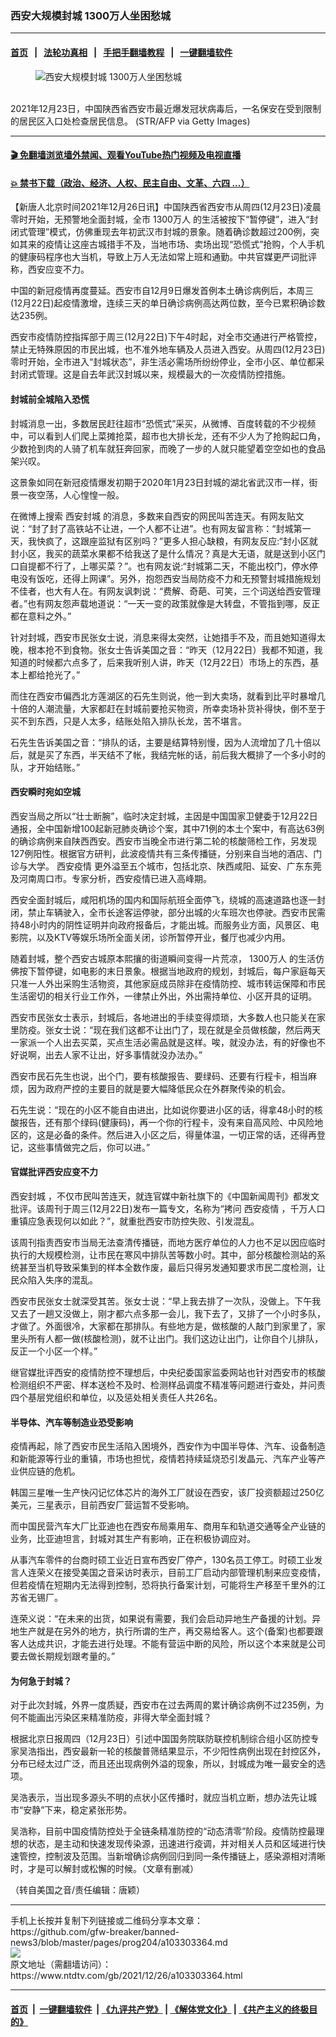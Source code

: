 ### 西安大规模封城 1300万人坐困愁城
------------------------

#### [首页](https://github.com/gfw-breaker/banned-news3/blob/master/README.md) &nbsp;&nbsp;|&nbsp;&nbsp; [法轮功真相](https://github.com/begood0513/basic/blob/master/README.md)  &nbsp;&nbsp;|&nbsp;&nbsp; [手把手翻墙教程](https://github.com/gfw-breaker/guides/wiki)  &nbsp;&nbsp;|&nbsp;&nbsp; [一键翻墙软件](https://github.com/gfw-breaker/nogfw/blob/master/README.md)  



<div><div class="featured_image">
 <figure>
  <img alt="西安大规模封城 1300万人坐困愁城" src="https://i.ntdtv.com/assets/uploads/2021/12/GettyImages-1237391703-1-800x450.jpg"/>
 </figure><br/>
 <span class="caption">
  2021年12月23日，中国陕西省西安市最近爆发冠状病毒后，一名保安在受到限制的居民区入口处检查居民信息。 (STR/AFP via Getty Images)
 </span>
</div>
</div><hr/>

#### [ 🎬  免翻墙浏览墙外禁闻、观看YouTube热门视频及电视直播](https://github.com/gfw-breaker/HelloWorld)

#### [ 💥  禁书下载（政治、经济、人权、民主自由、文革、六四 ...）](https://github.com/gfw-breaker/books/blob/master/README.md)

<div><div class="post_content" itemprop="articleBody">
 <p>
  【新唐人北京时间2021年12月26日讯】中国陕西省西安市从周四(12月23日)凌晨零时开始，无预警地全面封城，全市
  <ok href="https://www.ntdtv.com/gb/1300万人.htm">
   1300万人
  </ok>
  的生活被按下“暂停键”，进入“封闭式管理”模式，仿佛重现去年初武汉市封城的景象。随着确诊数超过200例，突如其来的疫情让这座古城措手不及，当地市场、卖场出现“恐慌式”抢购，个人手机的健康码程序也大当机，导致上万人无法如常上班和通勤。中共官媒更严词批评称，西安应变不力。
 </p>
 <p>
  中国的新冠疫情再度蔓延。西安市自12月9日爆发首例本土确诊病例后，本周三(12月22日)起疫情激增，连续三天的单日确诊病例高达两位数，至今已累积确诊数达235例。
 </p>
 <p>
  西安市疫情防控指挥部于周三(12月22日)下午4时起，对全市交通进行严格管控，禁止无特殊原因的市民出城，也不准外地车辆及人员进入西安。从周四(12月23日)零时开始，全市进入“封城状态”，非生活必需场所纷纷停业，全市小区、单位都采封闭式管理。这是自去年武汉封城以来，规模最大的一次疫情防控措施。
 </p>
 <h4>
  封城前全城陷入恐慌
 </h4>
 <p>
  封城消息一出，多数居民赶往超市“恐慌式”采买，从微博、百度转载的不少视频中，可以看到人们爬上菜摊抢菜，超市也大排长龙，还有不少人为了抢购起口角，少数抢到肉的人骑了机车就狂奔回家，而晚了一步的人就只能望着空空如也的食品架兴叹。
 </p>
 <p>
  这景象如同在新冠疫情爆发初期于2020年1月23日封城的湖北省武汉市一样，街景一夜空荡，人心惶惶一般。
 </p>
 <p>
  在微博上搜索
  <ok href="https://www.ntdtv.com/gb/西安封城.htm">
   西安封城
  </ok>
  的消息，多数来自西安的网民叫苦连天。有网友贴文说：“封了封了高铁站不让进，一个人都不让进”。也有网友留言称：“封城第一天，我快疯了，这跟座监狱有区别吗？”更多人担心缺粮，有网友反应:“封小区就封小区，我买的蔬菜水果都不给我送了是什么情况？真是大无语，就是送到小区门口自提都不行了，上哪买菜？”。也有网友说:“封城第二天，不能出校门，停水停电没有饭吃，还得上网课”。另外，抱怨西安当局防疫不力和无预警封城措施规划不佳者，也大有人在。有网友讽刺说：“费解、奇葩、可笑，三个词送给西安管理者。”也有网友怨声载地道说：“一天一变的政策就像是大转盘，不管指到哪，反正都在意料之外。”
 </p>
 <p>
  针对封城，西安市民张女士说，消息来得太突然，让她措手不及，而且她知道得太晚，根本抢不到食物。张女士告诉美国之音：“昨天（12月22日）我都不知道，我知道的时候都六点多了，后来我听别人讲，昨天（12月22日）市场上的东西，基本上都给抢光了。”
 </p>
 <p>
  而住在西安市偏西北方莲湖区的石先生则说，他一到大卖场，就看到比平时暴增几十倍的人潮流量，大家都赶在封城前要抢买物资，所幸卖场补货补得快，倒不至于买不到东西，只是人太多，结账处陷入排队长龙，苦不堪言。
 </p>
 <p>
  石先生告诉美国之音：“排队的话，主要是结算特别慢，因为人流增加了几十倍以后，就是买了东西，半天结不了帐，我结完帐的话，前后我大概排了一个多小时的队，才开始结账。”
 </p>
 <h4>
  西安瞬时宛如空城
 </h4>
 <p>
  西安当局之所以“壮士断腕”，临时决定封城，主因是中国国家卫健委于12月22日通报，全中国新增100起新冠肺炎确诊个案，其中71例的本土个案中，有高达63例的确诊病例来自陕西西安。西安市当晚全市进行第二轮的核酸筛检工作，另发现127例阳性。根据官方研判，此波疫情共有三条传播链，分别来自当地的酒店、门诊与大学。
  <ok href="https://www.ntdtv.com/gb/西安疫情.htm">
   西安疫情
  </ok>
  更外溢至五个城市，包括北京、陕西咸阳、延安、广东东莞及河南周口市。专家分析，西安疫情已进入高峰期。
 </p>
 <p>
  西安全面封城后，咸阳机场的国内和国际航班全面停飞，绕城的高速道路也逐一封闭，禁止车辆驶入，全市长途客运停驶，部分出城的火车班次也停驶。西安市民需持48小时内的阴性证明并向政府报备后，才能出城。而服务业方面，风景区、电影院，以及KTV等娱乐场所全面关闭，诊所暂停开业，餐厅也减少内用。
 </p>
 <p>
  随着封城，整个西安古城原本熙攘的街道瞬间变得一片荒凉，
  <ok href="https://www.ntdtv.com/gb/1300万人.htm">
   1300万人
  </ok>
  的生活仿佛按下暂停键，如电影的末日景象。根据当地政府的规划，封城后，每户家庭每天只准一人外出采购生活物资，其他家庭成员除非在疫情防控、城市转运保障和市民生活密切的相关行业工作外，一律禁止外出，外出需持单位、小区开具的证明。
 </p>
 <p>
  西安市民张女士表示，封城后，各地进出的手续变得烦琐，大多数人也只能关在家里防疫。张女士说：“现在我们这都不让出门了，现在就是全员做核酸，然后两天一家派一个人出去买菜，买点生活必需品就是这样。唉，就没办法，有的好像也不好说啊，出去人家不让出，好多事情就没办法办。”
 </p>
 <p>
  西安市民石先生也说，出个门，要有核酸报告、要绿码、还要有行程卡，相当麻烦，因为政府严控的主要目的就是要大幅降低民众在外群聚传染的机会。
 </p>
 <p>
  石先生说：“现在的小区不能自由进出，比如说你要进小区的话，得拿48小时的核酸报告，还有那个绿码(健康码)，再一个你的行程卡，没有来自高风险、中风险地区的，这是必备的条件。然后进入小区之后，得量体温，一切正常的话，还得再登记，这些事情做完之后，你可以进。”
 </p>
 <h4>
  官媒批评西安应变不力
 </h4>
 <p>
  <ok href="https://www.ntdtv.com/gb/西安封城.htm">
   西安封城
  </ok>
  ，不仅市民叫苦连天，就连官媒中新社旗下的《中国新闻周刊》都发文批评。该周刊于周三(12月22日)发布一篇专文，名称为“拷问
  <ok href="https://www.ntdtv.com/gb/西安疫情.htm">
   西安疫情
  </ok>
  ，千万人口重镇应急表现何以如此？”，就重批西安市防控失败、引发混乱。
 </p>
 <p>
  该周刊指责西安市当局无法查清传播链，而地方医疗单位的人力也不足以因应临时执行的大规模检测，让市民在寒风中排队苦等数小时。其中，部分核酸检测站的系统甚至当机导致采集到的样本全数作废，最后只得另发通知要求市民二度检测，让民众陷入失序的混乱。
 </p>
 <p>
  西安市民张女士就深受其苦。张女士说：“早上我去排了一次队，没做上。下午我又去了一趟又没做上，刚才都六点多那一会儿，我下去了，又排了一个小时多队，才做了。外面很冷，大家都在那排队。有些地方是，做核酸的人敲门到家里了，家里头所有人都一做(核酸检测)，就不让出门。我们这边让出门，让你自个儿排队，反正一个小区一个样。”
 </p>
 <p>
  继官媒批评西安的疫情防控不理想后，中央纪委国家监委网站也针对西安市的核酸检测组织不严密、样本送检不及时、检测样品调度不精准等问题进行查处，并问责四个基层党组织和单位，以及惩处相关责任人共26名。
 </p>
 <h4>
  半导体、汽车等制造业恐受影响
 </h4>
 <p>
  疫情再起，除了西安市民生活陷入困境外，西安作为中国半导体、汽车、设备制造和新能源等行业的重镇，市场也担忧，疫情若持续延烧恐引发晶元、汽车产业等产业供应链的危机。
 </p>
 <p>
  韩国三星唯一生产快闪记忆体芯片的海外工厂就设在西安，该厂投资额超过250亿美元，三星表示，目前西安厂营运暂不受影响。
 </p>
 <p>
  而中国民营汽车大厂比亚迪也在西安布局乘用车、商用车和轨道交通等全产业链的业务，比亚迪坦言，封城对其生产有影响，正在积极协调应对。
 </p>
 <p>
  从事汽车零件的台商时硕工业近日宣布西安厂停产，130名员工停工。时硕工业发言人连荣义在接受美国之音采访时表示，目前工厂启动内部管理机制来应变疫情，但若疫情在短期内无法得到控制，恐将执行备案计划，可能将生产移至千里外的江苏省无锡厂。
 </p>
 <p>
  连荣义说：“在未来的出货，如果说有需要，我们会启动异地生产备援的计划。异地生产就是在另外的地方，执行所谓的生产，再交易给客人。这个(备案)也都要跟客人达成共识，才能去进行处理。不能有营运中断的风险，所以这个本来就是公司要去做长期规划跟考量的。”
 </p>
 <h4>
  为何急于封城？
 </h4>
 <p>
  对于此次封城，外界一度质疑，西安市在过去两周的累计确诊病例不过235例，为何不能画出污染区来精准防疫，非得大举全面封城？
 </p>
 <p>
  根据北京日报周四（12月23日）引述中国国务院联防联控机制综合组小区防控专家吴浩指出，西安最新一轮的核酸普筛结果显示，不少阳性病例出现在封控区外，分布已经太过广泛，而且还出现病例外溢的现象，所以，封城成为唯一最安全的选项。
 </p>
 <p>
  吴浩表示，当出现多源头不明的点状小区传播时，就应当机立断，想办法先让城市“安静”下来，稳定紧张形势。
 </p>
 <p>
  吴浩称，目前中国疫情防控处于全链条精准防控的“动态清零”阶段。疫情防控最理想的状态，是主动和快速发现传染源，迅速进行疫调，并对相关人员和区域进行快速管控，控制波及范围。当新增确诊病例回归到同一条传播链上，感染源相对清晰时，才是可以解封或松懈的时候。（文章有删减）
 </p>
 <p>
  （转自美国之音/责任编辑：唐颖）
 </p>
 <div class="single_ad">
 </div>
</div>
</div>
<hr/>
手机上长按并复制下列链接或二维码分享本文章：<br/>
https://github.com/gfw-breaker/banned-news3/blob/master/pages/prog204/a103303364.md <br/>
<a href='https://github.com/gfw-breaker/banned-news3/blob/master/pages/prog204/a103303364.md'><img src='https://github.com/gfw-breaker/banned-news3/blob/master/pages/prog204/a103303364.md.png'/></a> <br/>
原文地址（需翻墙访问）：https://www.ntdtv.com/gb/2021/12/26/a103303364.html


------------------------
#### [首页](https://github.com/gfw-breaker/banned-news3/blob/master/README.md) &nbsp;|&nbsp; [一键翻墙软件](https://github.com/gfw-breaker/nogfw/blob/master/README.md) &nbsp;| [《九评共产党》](https://github.com/gfw-breaker/9ping.md/blob/master/README.md#九评之一评共产党是什么) | [《解体党文化》](https://github.com/gfw-breaker/jtdwh.md/blob/master/README.md) | [《共产主义的终极目的》](https://github.com/gfw-breaker/gczydzjmd.md/blob/master/README.md)


<img src='http://gfw-breaker.win/banned-news3/pages/prog204/a103303364.md' width='0px' height='0px'/>
